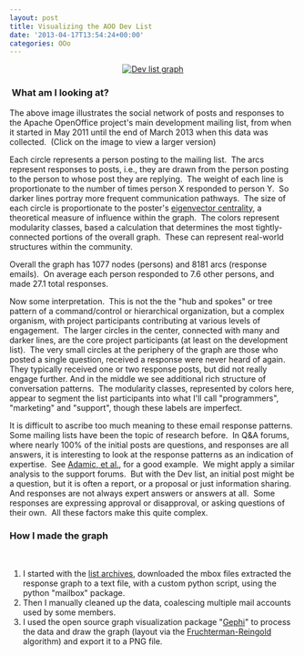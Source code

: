 ```yaml
---
layout: post
title: Visualizing the AOO Dev List
date: '2013-04-17T13:54:24+00:00'
categories: OOo
---
```

<div align="center"> <a href="https://blogs.apache.org/OOo/mediaresource/c4168894-6de7-4ebc-b500-cdc97eb487f2"><img src="https://blogs.apache.org/OOo/mediaresource/db630374-272e-419b-ad76-956a2dbef2b1" alt="Dev list graph" /></a> </div> 
  <h3>&nbsp;What am I looking at?<br /></h3> 
  <p>The above image illustrates the social network of posts and responses to the Apache OpenOffice project's main development mailing list, from when it started in May 2011 until the end of March 2013 when this data was collected.&nbsp; (Click on the image to view a larger version)&nbsp; <br /></p> 
  <p>Each circle represents a person posting to the mailing list.&nbsp; The arcs represent responses to posts, i.e., they are drawn from the person posting to the person to whose post they are replying.&nbsp; The weight of each line is proportionate to the number of times person X responded to person Y.&nbsp; So darker lines portray more frequent communication pathways.&nbsp; The size of each circle is proportionate to the poster's <a href="http://en.wikipedia.org/wiki/Betweenness#Eigenvector_centrality">eigenvector centrality</a>, a theoretical measure of influence within the graph.&nbsp; The colors represent modularity classes, based a calculation that determines the most tightly-connected portions of the overall graph.&nbsp; These can represent real-world structures within the community.&nbsp; </p> 
  <p>Overall the graph has 1077 nodes (persons) and 8181 arcs (response emails).&nbsp; On average each person responded to 7.6 other persons, and made 27.1 total responses. </p> 
  <p>Now some interpretation.&nbsp; This is not the the &quot;hub and spokes&quot; or tree pattern of a 
command/control or hierarchical organization, but a complex organism, 
with project participants contributing at various levels of engagement.&nbsp; The larger circles in the center, connected with many and darker lines, are the core project participants (at least on the development list).&nbsp; The very small circles at the periphery of the graph are those who posted a single question, received a response were never heard of again.&nbsp; They typically received one or two response posts, but did not really engage further. And in the middle we see additional rich structure of conversation patterns.&nbsp; The modularity classes, represented by colors here, appear to segment the list participants into what I'll call &quot;programmers&quot;, &quot;marketing&quot; and &quot;support&quot;, though these labels are imperfect.</p> 
  <p>It is difficult to ascribe too much meaning to these email response patterns.&nbsp; Some mailing lists have been the topic of research before.&nbsp; In Q&amp;A forums, where nearly 100% of the initial posts are questions, and responses are all answers, it is interesting to look at the response patterns as an indication of expertise.&nbsp; See <a href="http://wwwconference.org/www2008/papers/pdf/p665-adamic.pdf">Adamic, et al.</a>, for a good example.&nbsp; We might apply a similar analysis to the support forums.&nbsp; But with the Dev list, an initial post might be a question, but it is often a report, or a proposal or just information sharing.&nbsp; And responses are not always expert answers or answers at all.&nbsp; Some responses are expressing approval or disapproval, or asking questions of their own.&nbsp; All these factors make this quite complex.<br /></p> 
  <h3>How I made the graph<br /></h3> 
  <p><br /></p> 
  <p> </p> 
  <ol> 
    <li>I started with the <a href="http://mail-archives.apache.org/mod_mbox/openoffice-dev/">list archives</a>, downloaded the mbox files extracted the response graph to a text file, with a custom python script, using the python &quot;mailbox&quot; package.</li> 
    <li>Then I manually cleaned up the data, coalescing multiple mail accounts used by some members.</li> 
    <li>I used the open source graph visualization package &quot;<a href="https://gephi.org/">Gephi</a>&quot; to process the data and draw the graph (layout via the <a href="http://wiki.gephi.org/index.php/Fruchterman-Reingold">Fruchterman-Reingold</a> algorithm) and export it to a PNG file.<br /></li> 
  </ol> 
  <p> </p> 
  <p><br /></p>
